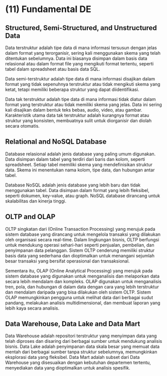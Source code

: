 # (11) Fundamental DE

## Structured, Semi-Structured, and Unstructured Data

Data terstruktur adalah tipe data di mana informasi tersusun dengan jelas dalam format yang terorganisir, sering kali menggunakan skema yang telah ditentukan sebelumnya. Data ini biasanya disimpan dalam basis data relasional atau dalam format file yang mengikuti format tertentu, seperti tabel dalam spreadsheet atau basis data SQL.

Data semi-terstruktur adalah tipe data di mana informasi disajikan dalam format yang tidak sepenuhnya terstruktur atau tidak mengikuti skema yang ketat, tetapi memiliki beberapa struktur yang dapat diidentifikasi.

Data tak terstruktur adalah tipe data di mana informasi tidak diatur dalam format yang terstruktur atau tidak memiliki skema yang jelas. Data ini sering kali disajikan dalam bentuk teks bebas, audio, video, atau gambar. Karakteristik utama data tak terstruktur adalah kurangnya format atau struktur yang konsisten, membuatnya sulit untuk diorganisir dan diolah secara otomatis.

## Relational and NoSQL Database

Database relasional adalah jenis database yang paling umum digunakan. Data disimpan dalam tabel yang terdiri dari baris dan kolom, seperti spreadsheet. Setiap tabel memiliki skema yang mendefinisikan struktur data. Skema ini menentukan nama kolom, tipe data, dan hubungan antar tabel.

Database NoSQL adalah jenis database yang lebih baru dan tidak menggunakan tabel. Data disimpan dalam format yang lebih fleksibel, seperti dokumen, key-value, atau graph. NoSQL database dirancang untuk skalabilitas dan kinerja tinggi.

## OLTP and OLAP

OLTP singkatan dari (Online Transaction Processing) yang merujuk pada sistem database yang dirancang untuk mengelola transaksi yang dilakukan oleh organisasi secara real-time. Dalam lingkungan bisnis, OLTP berfungsi untuk mendukung operasi sehari-hari seperti penjualan, pembelian, dan penyimpanan data pelanggan. Sistem OLTP cenderung memiliki struktur basis data yang sederhana dan dioptimalkan untuk menangani sejumlah besar transaksi yang bersifat operasional dan transaksional.

Sementara itu, OLAP (Online Analytical Processing) yang merujuk pada sistem database yang digunakan untuk menganalisis dan melaporkan data secara lebih mendalam dan kompleks. OLAP digunakan untuk menganalisis tren, pola, dan hubungan di dalam data dengan cara yang lebih terstruktur dan mendalam daripada yang bisa dilakukan oleh sistem OLTP. Sistem OLAP memungkinkan pengguna untuk melihat data dari berbagai sudut pandang, melakukan analisis multidimensional, dan membuat laporan yang lebih kaya secara analisis.

## Data Warehouse, Data Lake and Data Mart
Data Warehouse adalah repositori terstruktur yang menyimpan data yang telah diproses dan disaring dari berbagai sumber untuk mendukung analisis bisnis. Data Lake adalah penyimpanan data skala besar yang memuat data mentah dari berbagai sumber tanpa struktur sebelumnya, memungkinkan eksplorasi data yang fleksibel. Data Mart adalah subset dari Data Warehouse yang disesuaikan dengan kebutuhan departemen tertentu, menyediakan data yang dioptimalkan untuk analisis spesifik.